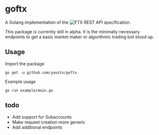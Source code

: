 # goftx
A Golang implementation of the ![FTX REST API specification](https://docs.ftx.com/#overview).

This package is currently still in alpha. It is the minimally necessary endpoints to get a basic market maker or algorithmic trading bot stood up.

## Usage

Import the package
```
go get -u github.com/yaustn/goftx
```

Example usage
```
go run example/main.go
```

## todo
- Add support for Subaccounts
- Make request creation more generic
- Add additional endpoints
